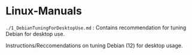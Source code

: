 # Linux-Manuals
`./1_DebianTuningForDesktopUse.md` : Contains recommendation for tuning Debian for desktop use.

Instructions/Reccomendations on tuning Debian (12) for desktop usage.
